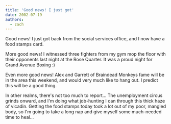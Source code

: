 ```yaml
---
title: 'Good news! I just got'
date: 2002-07-19
authors:
  - zach
---
```


Good news! I just got back from the social services office, and I now have a food stamps card.

More good news! I witnessed three fighters from my gym mop the floor with their opponents last night at the Rose Quarter. It was a proud night for Grand Avenue Boxing :)

Even more good news! Alex and Garrett of Braindead Monkeys fame will be in the area this weekend, and would very much like to hang out. I predict this will be a good thing.

In other realms, there's not too much to report... The unemployment circus grinds onward, and I'm doing what job-hunting I can through this thick haze of vicadin. Getting the food stamps today took a lot out of my poor, mangled body, so I'm going to take a long nap and give myself some much-needed time to heal...
